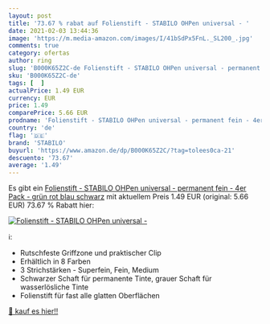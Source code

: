 ```yaml
---
layout: post
title: '73.67 % rabat auf Folienstift - STABILO OHPen universal - '
date: 2021-02-03 13:44:36
image: 'https://m.media-amazon.com/images/I/41bSdPx5FnL._SL200_.jpg'
comments: true
category: ofertas
author: ring
slug: 'B000K65Z2C-de Folienstift - STABILO OHPen universal - permanent fein -...'
sku: 'B000K65Z2C-de'
tags: [  ]
actualPrice: 1.49 EUR
currency: EUR
price: 1.49
comparePrice: 5.66 EUR
prodname: 'Folienstift - STABILO OHPen universal - permanent fein - 4er Pack - grün  rot  blau  schwarz'
country: 'de'
flag: '🇩🇪'
brand: 'STABILO'
buyurl: 'https://www.amazon.de/dp/B000K65Z2C/?tag=tolees0ca-21'
descuento: '73.67'
average: '1.49'
---
```


Es gibt ein [Folienstift - STABILO OHPen universal - permanent fein - 4er Pack - grün  rot  blau  schwarz](https://www.amazon.de/dp/B000K65Z2C/?tag=tolees0ca-21) mit aktuellem Preis 1.49 EUR (original: 5.66 EUR) 73.67 % Rabatt hier:

[![Folienstift - STABILO OHPen universal - ](https://m.media-amazon.com/images/I/41bSdPx5FnL._SL200_.jpg)](https://www.amazon.de/dp/B000K65Z2C/?tag=tolees0ca-21)

ℹ️:

- Rutschfeste Griffzone und praktischer Clip
- Erhältlich in 8 Farben
- 3 Strichstärken - Superfein, Fein, Medium
- Schwarzer Schaft für permanente Tinte, grauer Schaft für wasserlösliche Tinte
- Folienstift für fast alle glatten Oberflächen

[🛒 kauf es hier!!](https://www.amazon.de/dp/B000K65Z2C/?tag=tolees0ca-21)
